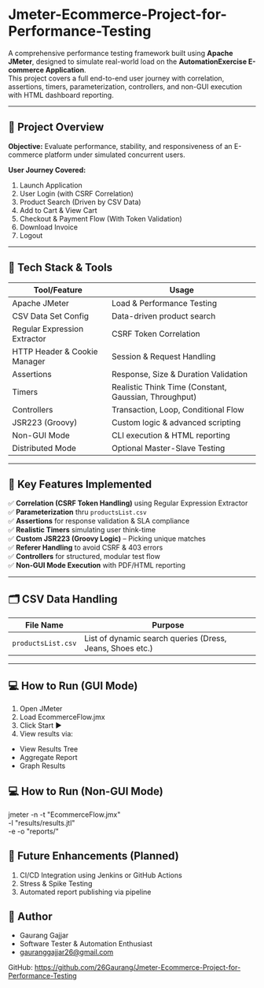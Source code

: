 # Jmeter-Ecommerce-Project-for-Performance-Testing

A comprehensive performance testing framework built using **Apache JMeter**, designed to simulate real-world load on the **AutomationExercise E-commerce Application**.  
This project covers a full end-to-end user journey with correlation, assertions, timers, parameterization, controllers, and non-GUI execution with HTML dashboard reporting.

---

## 🚀 Project Overview

**Objective:** Evaluate performance, stability, and responsiveness of an E-commerce platform under simulated concurrent users.

**User Journey Covered:**
1. Launch Application
2. User Login (with CSRF Correlation)
3. Product Search (Driven by CSV Data)
4. Add to Cart & View Cart
5. Checkout & Payment Flow (With Token Validation)
6. Download Invoice
7. Logout

---

## 🧰 Tech Stack & Tools

| Tool/Feature         | Usage |
|----------------------|------------------------------------------------|
| Apache JMeter        | Load & Performance Testing |
| CSV Data Set Config  | Data-driven product search |
| Regular Expression Extractor | CSRF Token Correlation |
| HTTP Header & Cookie Manager | Session & Request Handling |
| Assertions           | Response, Size & Duration Validation |
| Timers               | Realistic Think Time (Constant, Gaussian, Throughput) |
| Controllers          | Transaction, Loop, Conditional Flow |
| JSR223 (Groovy)      | Custom logic & advanced scripting |
| Non-GUI Mode         | CLI execution & HTML reporting |
| Distributed Mode     | Optional Master-Slave Testing |

---

## 🔁 Key Features Implemented

✅ **Correlation (CSRF Token Handling)** using Regular Expression Extractor  
✅ **Parameterization** thru `productsList.csv`  
✅ **Assertions** for response validation & SLA compliance  
✅ **Realistic Timers** simulating user think-time  
✅ **Custom JSR223 (Groovy Logic)** – Picking unique matches  
✅ **Referer Handling** to avoid CSRF & 403 errors  
✅ **Controllers** for structured, modular test flow  
✅ **Non-GUI Mode Execution** with PDF/HTML reporting  

---

## 🗂 CSV Data Handling

| File Name | Purpose |
|-----------|---------|
| `productsList.csv` | List of dynamic search queries (Dress, Jeans, Shoes etc.) |

---

## 💻 How to Run (GUI Mode)

1. Open JMeter
2. Load EcommerceFlow.jmx
3. Click Start ▶
4. View results via:
  - View Results Tree
  - Aggregate Report
  - Graph Results

## 💻 How to Run (Non-GUI Mode)

jmeter -n -t "EcommerceFlow.jmx" \
       -l "results/results.jtl" \
       -e -o "reports/"

## 🚀 Future Enhancements (Planned)

1. CI/CD Integration using Jenkins or GitHub Actions
2. Stress & Spike Testing
3. Automated report publishing via pipeline

## 📜 Author

- Gaurang Gajjar
- Software Tester & Automation Enthusiast
- gauranggajjar26@gmail.com

GitHub: https://github.com/26Gaurang/Jmeter-Ecommerce-Project-for-Performance-Testing
